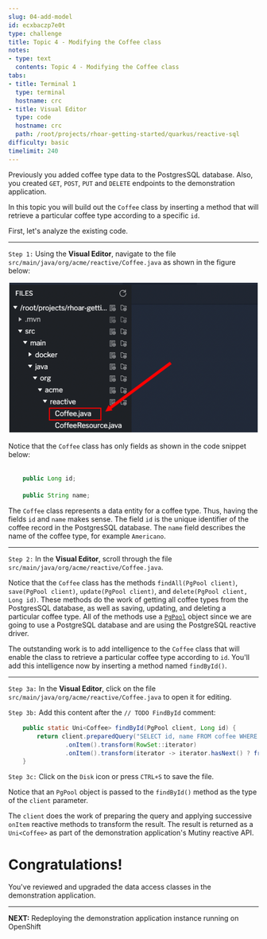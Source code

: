 ```yaml
---
slug: 04-add-model
id: ecxbaczp7e0t
type: challenge
title: Topic 4 - Modifying the Coffee class
notes:
- type: text
  contents: Topic 4 - Modifying the Coffee class
tabs:
- title: Terminal 1
  type: terminal
  hostname: crc
- title: Visual Editor
  type: code
  hostname: crc
  path: /root/projects/rhoar-getting-started/quarkus/reactive-sql
difficulty: basic
timelimit: 240
---
```

Previously you added coffee type data to the PostgresSQL database. Also, you created `GET`, `POST`, `PUT` and `DELETE` endpoints to the demonstration application.

In this topic you will build out the `Coffee` class by inserting a method that will retrieve a particular coffee type according to a specific `id`.

First, let's analyze the existing code.

----

`Step 1:` Using the **Visual Editor**, navigate to the file `src/main/java/org/acme/reactive/Coffee.java` as shown in the figure below:

![Open coffee](../assets/open-coffee.png)

Notice that the `Coffee` class has only fields as shown in the code snippet below:

```java

    public Long id;

    public String name;

```

The `Coffee` class represents a data entity for a coffee type. Thus, having the fields `id` and `name` makes sense. The field `id` is the unique identifier of the coffee record in the PostgresSQL database. The `name` field describes the name of the coffee type, for example `Americano`.

----

`Step 2:` In the **Visual Editor**, scroll through the file `src/main/java/org/acme/reactive/Coffee.java`.

Notice that the `Coffee` class has the methods `findAll(PgPool client)`, `save(PgPool client)`, `update(PgPool client)`, and `delete(PgPool client, Long id)`. These methods do the work of getting all coffee types from the PostgresSQL database, as well as saving, updating, and deleting a particular coffee type. All of the methods use a [`PgPool`](https://pgpool.net/mediawiki/index.php/Main_Page) object since we are going to use a PostgreSQL database and are using the PostgreSQL reactive driver.

The outstanding work is to add intelligence to the `Coffee` class that will enable the class to retrieve a particular coffee type according to `id`. You'll add this intelligence now by inserting a method named `findById()`.

----

`Step 3a:` In the **Visual Editor**, click on the file `src/main/java/org/acme/reactive/Coffee.java` to open it for editing.

`Step 3b:` Add this content after the `// TODO FindById` comment:

```java
    public static Uni<Coffee> findById(PgPool client, Long id) {
        return client.preparedQuery("SELECT id, name FROM coffee WHERE id = $1").execute(Tuple.of(id))
                .onItem().transform(RowSet::iterator)
                .onItem().transform(iterator -> iterator.hasNext() ? from(iterator.next()) : null);
    }
```
`Step 3c:` Click on the `Disk` icon or press `CTRL+S` to save the file.

Notice that an `PgPool` object is passed to the `findById()` method as the type of the `client` parameter.

The `client` does the work of preparing the query and applying successive `onItem` reactive methods to transform the result. The result is returned as a `Uni<Coffee>` as part of the demonstration application's Mutiny reactive API.


# Congratulations!

You've reviewed and upgraded the data access classes in the demonstration application.

----

**NEXT:** Redeploying the demonstration application instance running on OpenShift
